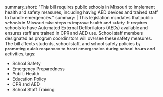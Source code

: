 summary_short: "This bill requires public schools in Missouri to implement health and safety measures, including having AED devices and trained staff to handle emergencies."
summary: |
  This legislation mandates that public schools in Missouri take steps to improve health and safety. It requires schools to have Automated External Defibrillators (AEDs) available and ensures staff are trained in CPR and AED use. School staff members designated as program coordinators will oversee these safety measures. The bill affects students, school staff, and school safety policies by promoting quick responses to heart emergencies during school hours and activities.
tags:
  - School Safety
  - Emergency Preparedness
  - Public Health
  - Education Policy
  - CPR and AED
  - School Staff Training
